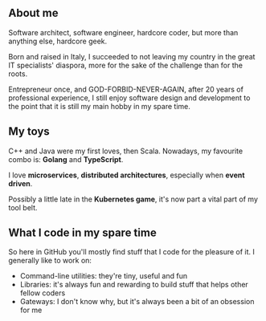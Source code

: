 ## About me
Software architect, software engineer, hardcore coder, but more than anything
else, hardcore geek.

Born and raised in Italy, I succeeded to not leaving my country in the great
IT specialists' diaspora, more for the sake of the challenge than for the
roots.

Entrepreneur once, and GOD-FORBID-NEVER-AGAIN, after 20 years of professional
experience, I still enjoy software design and development to the point that it
is still my main hobby in my spare time.

## My toys
C++ and Java were my first loves, then Scala. Nowadays, my favourite combo is:
**Golang** and **TypeScript**.

I love **microservices**, **distributed architectures**, especially when 
**event driven**.

Possibly a little late in the **Kubernetes game**, it's now part a vital part
of my tool belt.

## What I code in my spare time
So here in GitHub you'll mostly find stuff that I code for the pleasure of it.
I generally like to work on:
* Command-line utilities: they're tiny, useful and fun
* Libraries: it's always fun and rewarding to build stuff that helps other
  fellow coders
* Gateways: I don't know why, but it's always been a bit of an obsession for me
